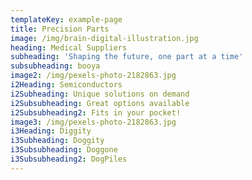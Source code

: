 ```yaml
---
templateKey: example-page
title: Precision Parts
image: /img/brain-digital-illustration.jpg
heading: Medical Suppliers
subheading: 'Shaping the future, one part at a time'
subsubheading: booya
image2: /img/pexels-photo-2182863.jpg
i2Heading: Semiconductors
i2Subheading: Unique solutions on demand
i2Subsubheading: Great options available
i2Subsubheading2: Fits in your pocket!
image3: /img/pexels-photo-2182863.jpg
i3Heading: Diggity
i3Subheading: Doggity
i3Subsubheading: Doggone
i3Subsubheading2: DogPiles
---
```

